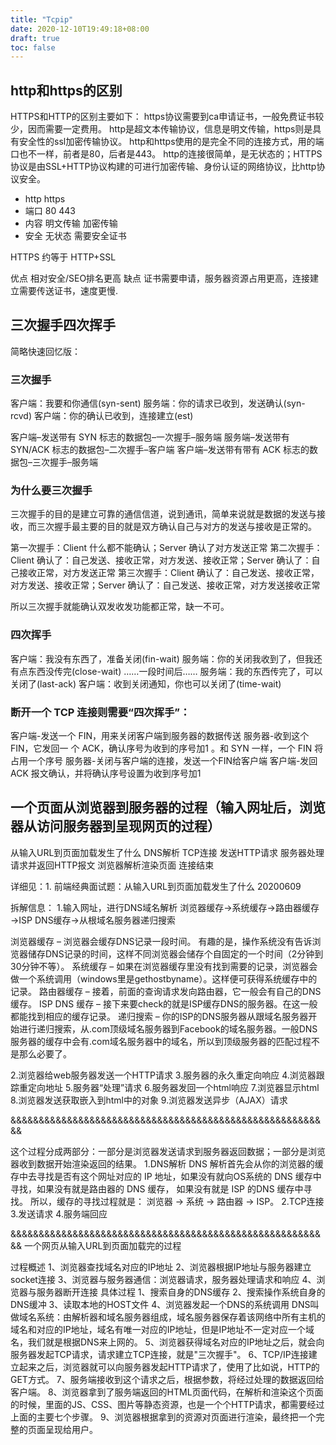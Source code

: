 ```yaml
---
title: "Tcpip"
date: 2020-12-10T19:49:18+08:00
draft: true
toc: false
---
```



## http和https的区别

HTTPS和HTTP的区别主要如下：
https协议需要到ca申请证书，一般免费证书较少，因而需要一定费用。
http是超文本传输协议，信息是明文传输，https则是具有安全性的ssl加密传输协议。
http和https使用的是完全不同的连接方式，用的端口也不一样，前者是80，后者是443。
http的连接很简单，是无状态的；HTTPS协议是由SSL+HTTP协议构建的可进行加密传输、身份认证的网络协议，比http协议安全。

- http	https
- 端口	80	443
- 内容	明文传输	加密传输
- 安全	无状态	需要安全证书

HTTPS 约等于 HTTP+SSL

优点 相对安全/SEO排名更高
缺点 证书需要申请，服务器资源占用更高，连接建立需要传送证书，速度更慢.

## 三次握手四次挥手

简略快速回忆版：

### 三次握手 
客户端：我要和你通信(syn-sent) 
服务端：你的请求已收到，发送确认(syn-rcvd) 
客户端：你的确认已收到，连接建立(est)

客户端–发送带有 SYN 标志的数据包–一次握手–服务端
服务端–发送带有 SYN/ACK 标志的数据包–二次握手–客户端
客户端–发送带有带有 ACK 标志的数据包–三次握手–服务端

### 为什么要三次握手
三次握手的目的是建立可靠的通信信道，说到通讯，简单来说就是数据的发送与接收，而三次握手最主要的目的就是双方确认自己与对方的发送与接收是正常的。

第一次握手：Client 什么都不能确认；Server 确认了对方发送正常
第二次握手：Client 确认了：自己发送、接收正常，对方发送、接收正常；Server 确认了：自己接收正常，对方发送正常
第三次握手：Client 确认了：自己发送、接收正常，对方发送、接收正常；Server 确认了：自己发送、接收正常，对方发送接收正常

所以三次握手就能确认双发收发功能都正常，缺一不可。


### 四次挥手 
客户端：我没有东西了，准备关闭(fin-wait) 
服务端：你的关闭我收到了，但我还有点东西没传完(close-wait) ……一段时间后…… 
服务端：我的东西传完了，可以关闭了(last-ack) 
客户端：收到关闭通知，你也可以关闭了(time-wait)

### 断开一个 TCP 连接则需要“四次挥手”：

客户端-发送一个 FIN，用来关闭客户端到服务器的数据传送
服务器-收到这个 FIN，它发回一 个 ACK，确认序号为收到的序号加1 。和 SYN 一样，一个 FIN 将占用一个序号
服务器-关闭与客户端的连接，发送一个FIN给客户端
客户端-发回 ACK 报文确认，并将确认序号设置为收到序号加1


## 一个页面从浏览器到服务器的过程（输入网址后，浏览器从访问服务器到呈现网页的过程）

从输入URL到页面加载发生了什么
DNS解析
TCP连接
发送HTTP请求
服务器处理请求并返回HTTP报文
浏览器解析渲染页面
连接结束

详细见：1. 前端经典面试题：从输入URL到页面加载发生了什么 20200609


拆解信息：
1.输入网址，进行DNS域名解析
浏览器缓存→系统缓存→路由器缓存→ISP DNS缓存→从根域名服务器递归搜索

浏览器缓存 – 浏览器会缓存DNS记录一段时间。 有趣的是，操作系统没有告诉浏览器储存DNS记录的时间，这样不同浏览器会储存个自固定的一个时间（2分钟到30分钟不等）。
系统缓存 – 如果在浏览器缓存里没有找到需要的记录，浏览器会做一个系统调用（windows里是gethostbyname）。这样便可获得系统缓存中的记录。
路由器缓存 – 接着，前面的查询请求发向路由器，它一般会有自己的DNS缓存。
ISP DNS 缓存 – 接下来要check的就是ISP缓存DNS的服务器。在这一般都能找到相应的缓存记录。
递归搜索 – 你的ISP的DNS服务器从跟域名服务器开始进行递归搜索，从.com顶级域名服务器到Facebook的域名服务器。一般DNS服务器的缓存中会有.com域名服务器中的域名，所以到顶级服务器的匹配过程不是那么必要了。

2.浏览器给web服务器发送一个HTTP请求
3.服务器的永久重定向响应
4.浏览器跟踪重定向地址
5.服务器“处理”请求
6.服务器发回一个html响应
7.浏览器显示html
8.浏览器发送获取嵌入到html中的对象
9.浏览器发送异步（AJAX）请求

&&&&&&&&&&&&&&&&&&&&&&&&&&&&&&&&&&&&&&&&&&&&&&&&&&&&&&&&&

这个过程分成两部分：一部分是浏览器发送请求到服务器返回数据；一部分是浏览器收到数据开始渲染返回的结果。
1.DNS解析
DNS 解析首先会从你的浏览器的缓存中去寻找是否有这个网址对应的 IP 地址，如果没有就向OS系统的 DNS 缓存中寻找，如果没有就是路由器的 DNS 缓存， 如果没有就是 ISP 的DNS 缓存中寻找。
所以，缓存的寻找过程就是： 浏览器 -> 系统 -> 路由器 -> ISP。
2.TCP连接
3.发送请求
4.服务端回应


&&&&&&&&&&&&&&&&&&&&&&&&&&&&&&&&&&&&&&&&&&&&&&&&&&&&&&&&&
一个网页从输入URL到页面加载完的过程

过程概述
1、浏览器查找域名对应的IP地址
2、浏览器根据IP地址与服务器建立socket连接
3、浏览器与服务器通信：浏览器请求，服务器处理请求和响应
4、浏览器与服务器断开连接
具体过程
1、搜索自身的DNS缓存
2、搜索操作系统自身的DNS缓冲
3、读取本地的HOST文件
4、浏览器发起一个DNS的系统调用
DNS叫做域名系统：由解析器和域名服务器组成，域名服务器保存着该网络中所有主机的域名和对应的IP地址，域名有唯一对应的IP地址，但是IP地址不一定对应一个域名，我们就是根据DNS来上网的。
5、浏览器获得域名对应的IP地址之后，就会向服务器发起TCP请求，请求建立TCP连接，就是"三次握手"。
6、TCP/IP连接建立起来之后，浏览器就可以向服务器发起HTTP请求了，使用了比如说，HTTP的GET方式。
7、服务端接收到这个请求之后，根据参数，将经过处理的数据返回给客户端。
8、浏览器拿到了服务端返回的HTML页面代码，在解析和渲染这个页面的时候，里面的JS、CSS、图片等静态资源，也是一个个HTTP请求，都需要经过上面的主要七个步骤。
9、浏览器根据拿到的资源对页面进行渲染，最终把一个完整的页面呈现给用户。

